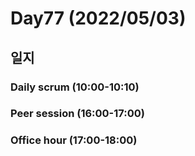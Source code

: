 # Day77 (2022/05/03)

## 일지

### Daily scrum (10:00-10:10)

### Peer session (16:00-17:00)

### Office hour (17:00-18:00)
